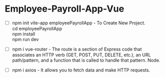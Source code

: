 # Employee-Payroll-App-Vue

- [ ] npm init vite-app employeePayrollApp - To Create New Project. <br>
 cd employeePayrollApp <br>
 npm install <br>
 npm run dev <br>

- [ ] npm i vue-router - The route is a section of Express code that associates an HTTP verb (GET, POST, PUT, DELETE, etc.), an URL path/pattern, and a function that is called to handle that pattern. Node. <br>

- [ ] npm i axios - It allows you to fetch data and make HTTP requests.
